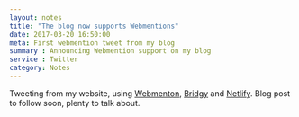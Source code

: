 ```yaml
---
layout: notes
title: "The blog now supports Webmentions"
date: 2017-03-20 16:50:00
meta: First webmention tweet from my blog
summary : Announcing Webmention support on my blog
service : Twitter
category: Notes
---
```


Tweeting from my website, using [Webmenton](https://brid.gy/publish/webmention), [Bridgy](https://brid.gy/) and [Netlify](https://www.netlify.com/).
Blog post to follow soon, plenty to talk about.

